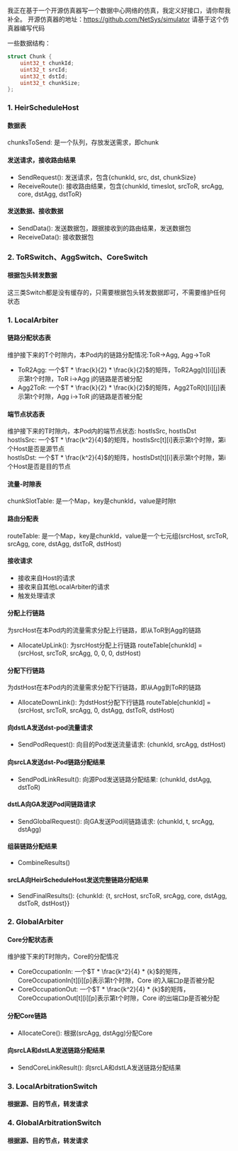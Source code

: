 我正在基于一个开源仿真器写一个数据中心网络的仿真，我定义好接口，请你帮我补全。
开源仿真器的地址：https://github.com/NetSys/simulator
请基于这个仿真器编写代码


一些数据结构：
``` C++
struct Chunk {
    uint32_t chunkId;
    uint32_t srcId;
    uint32_t dstId;
    uint32_t chunkSize;
};
```

### 1. HeirScheduleHost
#### 数据表
chunksToSend: 是一个队列，存放发送需求，即chunk

#### 发送请求，接收路由结果
- SendRequest(): 发送请求，包含{chunkId, src, dst, chunkSize}
- ReceiveRoute(): 接收路由结果，包含{chunkId, timeslot, srcToR, srcAgg, core, dstAgg, dstToR}

#### 发送数据、接收数据
- SendData(): 发送数据包，跟据接收到的路由结果，发送数据包
- ReceiveData(): 接收数据包



### 2. ToRSwitch、AggSwitch、CoreSwitch
#### 根据包头转发数据
这三类Switch都是没有缓存的，只需要根据包头转发数据即可，不需要维护任何状态



### 1. LocalArbiter
#### 链路分配状态表
维护接下来的T个时隙内，本Pod内的链路分配情况:ToR->Agg, Agg->ToR  
- ToR2Agg: 一个$T * \frac{k}{2} * \frac{k}{2}$的矩阵，ToR2Agg[t][i][j]表示第t个时隙，ToR i->Agg j的链路是否被分配
- Agg2ToR: 一个$T * \frac{k}{2} * \frac{k}{2}$的矩阵，Agg2ToR[t][i][j]表示第t个时隙，Agg i->ToR j的链路是否被分配

#### 端节点状态表
维护接下来的T时隙内，本Pod内的端节点状态: hostIsSrc, hostIsDst  
hostIsSrc: 一个$T * \frac{k^2}{4}$的矩阵，hostIsSrc[t][i]表示第t个时隙，第i个Host是否是源节点  
hostIsDst: 一个$T * \frac{k^2}{4}$的矩阵，hostIsDst[t][i]表示第t个时隙，第i个Host是否是目的节点

#### 流量-时隙表
chunkSlotTable: 是一个Map，key是chunkId，value是时隙t

#### 路由分配表
routeTable: 是一个Map，key是chunkId，value是一个七元组(srcHost, srcToR, srcAgg, core, dstAgg, dstToR, dstHost)

#### 接收请求
- 接收来自Host的请求
- 接收来自其他LocalArbiter的请求
- 触发处理请求

#### 分配上行链路
为srcHost在本Pod内的流量需求分配上行链路，即从ToR到Agg的链路
- AllocateUpLink(): 为srcHost分配上行链路
routeTable[chunkId] = (srcHost, srcToR, srcAgg, 0, 0, 0, dstHost)

#### 分配下行链路
为dstHost在本Pod内的流量需求分配下行链路，即从Agg到ToR的链路
- AllocateDownLink(): 为dstHost分配下行链路
routeTable[chunkId] = (srcHost, srcToR, srcAgg, 0, dstAgg, dstToR, dstHost)

#### 向dstLA发送dst-pod流量请求
- SendPodRequest(): 向目的Pod发送流量请求: (chunkId, srcAgg, dstHost)

#### 向srcLA发送dst-Pod链路分配结果
- SendPodLinkResult(): 向源Pod发送链路分配结果: (chunkId, dstAgg, dstToR)

#### dstLA向GA发送Pod间链路请求
- SendGlobalRequest(): 向GA发送Pod间链路请求: (chunkId, t, srcAgg, dstAgg)

#### 组装链路分配结果
- CombineResults()
#### srcLA向HeirScheduleHost发送完整链路分配结果
- SendFinalResults(): {chunkId: {t, srcHost, srcToR, srcAgg, core, dstAgg, dstToR, dstHost}}

### 2. GlobalArbiter
#### Core分配状态表
维护接下来的T时隙内，Core的分配情况
- CoreOccupationIn: 一个$T * \frac{k^2}{4} * {k}$的矩阵，CoreOccupationIn[t][i][p]表示第t个时隙，Core i的入端口p是否被分配
- CoreOccupationOut: 一个$T * \frac{k^2}{4} * {k}$的矩阵，CoreOccupationOut[t][i][p]表示第t个时隙，Core i的出端口p是否被分配

#### 分配Core链路
- AllocateCore(): 根据(srcAgg, dstAgg)分配Core

#### 向srcLA和dstLA发送链路分配结果
- SendCoreLinkResult(): 向srcLA和dstLA发送链路分配结果

### 3. LocalArbitrationSwitch

#### 根据源、目的节点，转发请求

### 4. GlobalArbitrationSwitch

#### 根据源、目的节点，转发请求
